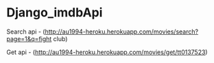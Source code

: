 # Django_imdbApi

Search api - (http://au1994-heroku.herokuapp.com/movies/search?page=1&q=fight club)

Get api - (http://au1994-heroku.herokuapp.com/movies/get/tt0137523)
